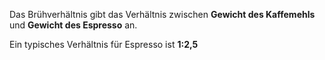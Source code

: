 Das Brühverhältnis gibt das Verhältnis zwischen **Gewicht des Kaffemehls** und **Gewicht des Espresso** an.

Ein typisches Verhältnis für Espresso ist **1:2,5**
